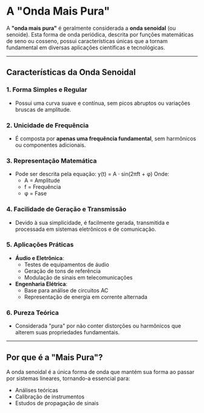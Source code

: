 # A "Onda Mais Pura"

A **"onda mais pura"** é geralmente considerada a **onda senoidal** (ou senoide). Esta forma de onda periódica, descrita por funções matemáticas de seno ou cosseno, possui características únicas que a tornam fundamental em diversas aplicações científicas e tecnológicas.

---

## Características da Onda Senoidal

### 1. Forma Simples e Regular
- Possui uma curva suave e contínua, sem picos abruptos ou variações bruscas de amplitude.

### 2. Unicidade de Frequência
- É composta por **apenas uma frequência fundamental**, sem harmônicos ou componentes adicionais.

### 3. Representação Matemática
- Pode ser descrita pela equação:
  y(t) = A · sin(2πft + φ)
  Onde:
  - A = Amplitude
  - f = Frequência
  - φ = Fase

### 4. Facilidade de Geração e Transmissão
- Devido à sua simplicidade, é facilmente gerada, transmitida e processada em sistemas eletrônicos e de comunicação.

### 5. Aplicações Práticas
- **Áudio e Eletrônica**:
  - Testes de equipamentos de áudio
  - Geração de tons de referência
  - Modulação de sinais em telecomunicações
- **Engenharia Elétrica**:
  - Base para análise de circuitos AC
  - Representação de energia em corrente alternada

### 6. Pureza Teórica
- Considerada "pura" por não conter distorções ou harmônicos que alterem suas propriedades fundamentais.

---

## Por que é a "Mais Pura"?
A onda senoidal é a única forma de onda que mantém sua forma ao passar por sistemas lineares, tornando-a essencial para:
- Análises teóricas
- Calibração de instrumentos
- Estudos de propagação de sinais
